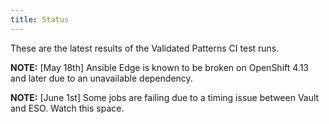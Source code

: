 ```yaml
---
title: Status
---
```


These are the latest results of the Validated Patterns CI test runs.

<p class='ci-status'><b>NOTE:</b> [May 18th] Ansible Edge is known to be broken on OpenShift 4.13 and later due to an unavailable dependency.</p>
<p class='ci-status'><b>NOTE:</b> [June 1st] Some jobs are failing due to a timing issue between Vault and ESO. Watch this space.</p>

  <script type="text/javascript" src="/js/dashboard.js"></script>

  <div class='ci-results'>
    <p id="ci-dataset"> </p>
    <script>
      obtainBadges({ 'target':'ci-dataset' });
    </script>
  </div>
